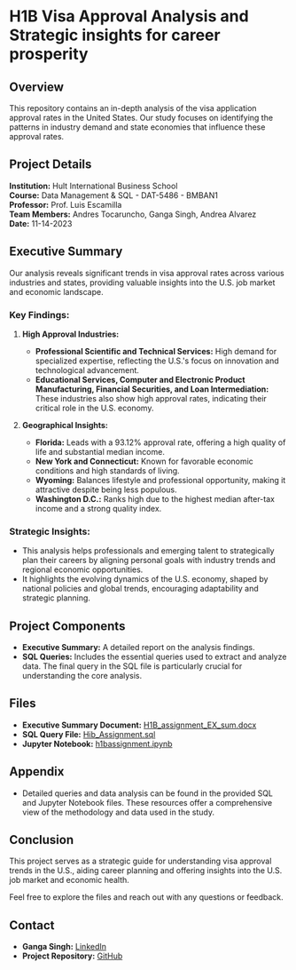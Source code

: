 # H1B Visa Approval Analysis and Strategic insights for career prosperity

## Overview
This repository contains an in-depth analysis of the visa application approval rates in the United States. Our study focuses on identifying the patterns in industry demand and state economies that influence these approval rates.

## Project Details
**Institution:** Hult International Business School  
**Course:** Data Management & SQL - DAT-5486 - BMBAN1  
**Professor:** Prof. Luis Escamilla  
**Team Members:** Andres Tocaruncho, Ganga Singh, Andrea Alvarez  
**Date:** 11-14-2023

## Executive Summary
Our analysis reveals significant trends in visa approval rates across various industries and states, providing valuable insights into the U.S. job market and economic landscape.

### Key Findings:
1. **High Approval Industries:**
   - **Professional Scientific and Technical Services:** High demand for specialized expertise, reflecting the U.S.'s focus on innovation and technological advancement.
   - **Educational Services, Computer and Electronic Product Manufacturing, Financial Securities, and Loan Intermediation:** These industries also show high approval rates, indicating their critical role in the U.S. economy.

2. **Geographical Insights:**
   - **Florida:** Leads with a 93.12% approval rate, offering a high quality of life and substantial median income.
   - **New York and Connecticut:** Known for favorable economic conditions and high standards of living.
   - **Wyoming:** Balances lifestyle and professional opportunity, making it attractive despite being less populous.
   - **Washington D.C.:** Ranks high due to the highest median after-tax income and a strong quality index.

### Strategic Insights:
- This analysis helps professionals and emerging talent to strategically plan their careers by aligning personal goals with industry trends and regional economic opportunities.
- It highlights the evolving dynamics of the U.S. economy, shaped by national policies and global trends, encouraging adaptability and strategic planning.

## Project Components
- **Executive Summary:** A detailed report on the analysis findings.
- **SQL Queries:** Includes the essential queries used to extract and analyze data. The final query in the SQL file is particularly crucial for understanding the core analysis.

## Files
- **Executive Summary Document:** [H1B_assignment_EX_sum.docx](path/to/H1B_assignment_EX_sum.docx)
- **SQL Query File:** [Hib_Assignment.sql](path/to/Hib_Assignment.sql)
- **Jupyter Notebook:** [h1bassignment.ipynb](path/to/h1bassignment.ipynb)

## Appendix
- Detailed queries and data analysis can be found in the provided SQL and Jupyter Notebook files. These resources offer a comprehensive view of the methodology and data used in the study.

## Conclusion
This project serves as a strategic guide for understanding visa approval trends in the U.S., aiding career planning and offering insights into the U.S. job market and economic health.

Feel free to explore the files and reach out with any questions or feedback.

## Contact
- **Ganga Singh:** [LinkedIn](https://www.linkedin.com/in/g-singh-01/)
- **Project Repository:** [GitHub](https://github.com/GSingh0001)

